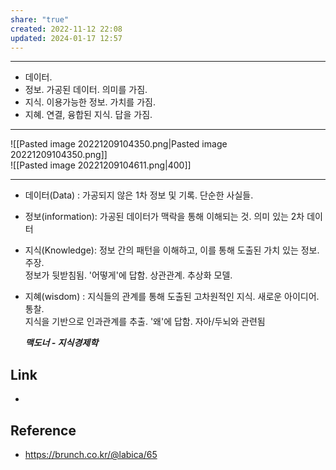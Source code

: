 ```yaml
---
share: "true"
created: 2022-11-12 22:08
updated: 2024-01-17 12:57
---
```


---

- 데이터.
- 정보. 가공된 데이터. 의미를 가짐.
- 지식. 이용가능한 정보. 가치를 가짐.
- 지혜. 연결, 융합된 지식. 답을 가짐.
  
---

![[Pasted image 20221209104350.png|Pasted image 20221209104350.png]]  
![[Pasted image 20221209104611.png|400]]

--- 
- 데이터(Data) : 가공되지 않은 1차 정보 및 기록. 단순한 사실들.  

- 정보(information): 가공된 데이터가 맥락을 통해 이해되는 것. 의미 있는 2차 데이터  

- 지식(Knowledge): 정보 간의 패턴을 이해하고, 이를 통해 도출된 가치 있는 정보. 주장.  
  정보가 뒷받침됨. '어떻게'에 답함. 상관관계. 추상화 모델.            

- 지혜(wisdom) : 지식들의 관계를 통해 도출된 고차원적인 지식. 새로운 아이디어. 통찰.  
  지식을 기반으로 인과관계를 추출. '왜'에 답함.  자아/두뇌와 관련됨
  
  ***맥도너 - 지식경제학***

## Link
- 


## Reference
- https://brunch.co.kr/@labica/65